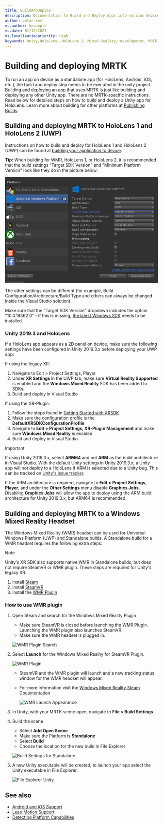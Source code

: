 ```yaml
---
title: BuildAndDeploy
description: Documentation to Build and Deploy Apps into various devices.
author: polar-kev
ms.author: kesemple
ms.date: 01/12/2021
ms.localizationpriority: high
keywords: Unity,HoloLens, HoloLens 2, Mixed Reality, development, MRTK, Visual Studio, Android, IOS
---
```


# Building and deploying MRTK

To run an app on device as a standalone app (for HoloLens, Android, iOS, etc.), the build and deploy step needs to be executed in the unity project. Building and deploying an app that uses MRTK is just like building and deploying any other Unity app. There are no MRTK-specific instructions. Read below for detailed steps on how to build and deploy a Unity app for HoloLens.  Learn more about building for other platforms at [Publishing Builds](https://docs.unity3d.com/Manual/PublishingBuilds.html).

## Building and deploying MRTK to HoloLens 1 and HoloLens 2 (UWP)

Instructions on how to build and deploy for HoloLens 1 and HoloLens 2 (UWP) can be found at [building your application to device](https://docs.microsoft.com/windows/mixed-reality/mrlearning-base-ch1#build-your-application-to-your-device).

**Tip:** When building for WMR, HoloLens 1, or HoloLens 2, it is recommended that the build settings "Target SDK Version"
and "Minimum Platform Version" look like they do in the picture below:

![Build window](../features/Images/getting_started/BuildWindow.png)

The other settings can be different (for example, Build Configuration/Architecture/Build Type and others can always
be changed inside the Visual Studio solution).

Make sure that the "Target SDK Version" dropdown includes the option "10.0.18362.0" - if this is missing,
[the latest Windows SDK](https://developer.microsoft.com/windows/downloads/windows-10-sdk) needs to be installed.

### Unity 2019.3 and HoloLens

If a HoloLens app appears as a 2D panel on device, make sure the following settings have been configured in Unity 2019.3.x before deploying your UWP app:

If using the legacy XR:

1. Navigate to Edit > Project Settings, Player
1. Under **XR Settings** in the UWP tab, make sure **Virtual Reality Supported** is enabled and the **Windows Mixed Reality** SDK has been added to SDKs.
1. Build and deploy in Visual Studio

If using the XR-Plugin:

1. Follow the steps found in [Getting Started with XRSDK](../configuration/GettingStartedWithMRTKAndXRSDK.md)
1. Make sure the configuration profile is the **DefaultXRSDKConfigurationProfile**
1. Navigate to **Edit > Project Settings, XR-Plugin Management** and make sure **Windows Mixed Reality** is enabled.
1. Build and deploy in Visual Studio

>[!IMPORTANT]
> If using Unity 2019.3.x, select **ARM64** and not **ARM** as the build architecture in Visual Studio. With the default Unity settings in Unity 2019.3.x, a Unity app will not deploy to a HoloLens if ARM is selected due to a Unity bug. This can be tracked on [Unity's issue tracker](https://issuetracker.unity3d.com/issues/enabling-graphics-jobs-in-2019-dot-3-x-results-in-a-crash-or-nothing-rendering-on-hololens-2).
>
> If the ARM architecture is required, navigate to **Edit > Project Settings, Player**, and under the **Other Settings** menu disable **Graphics Jobs**. Disabling **Graphics Jobs** will allow the app to deploy using the ARM build architecture for Unity 2019.3.x, but ARM64 is recommended.

## Building and deploying MRTK to a Windows Mixed Reality Headset

The Windows Mixed Reality (WMR) headset can be used for Universal Windows Platform (UWP) and Standalone builds.  A Standalone build for a WMR headset requires the following extra steps:

> [!NOTE]
> Unity's XR SDK also supports native WMR in Standalone builds, but does not require SteamVR or WMR plugin. These steps are required for Unity's legacy XR.

1. Install [Steam](https://store.steampowered.com/about/)
1. Install [SteamVR](https://store.steampowered.com/app/250820/SteamVR/)
1. Install the [WMR Plugin](https://store.steampowered.com/app/719950/Windows_Mixed_Reality_for_SteamVR/)

### How to use WMR plugin

1. Open Steam and search for the Windows Mixed Reality Plugin
    - Make sure SteamVR is closed before launching the WMR Plugin. Launching the WMR plugin also launches SteamVR.
    - Make sure the WMR headset is plugged in.

    ![WMR Plugin Search](Images/BuildDeploy/WMR/SteamSearchWMRPlugin.png)

1. Select **Launch** for the Windows Mixed Reality for SteamVR Plugin.

    ![WMR Plugin](Images/BuildDeploy/WMR/WMRPlugin.png)

    - SteamVR and the WMR plugin will launch and a new tracking status window for the WMR headset will appear.
    - For more information visit the [Windows Mixed Reality Steam Documentation](https://support.microsoft.com/help/4053622/windows-10-play-steamvr-games-in-windows-mixed-reality)

        ![WMR Launch Appearance](Images/BuildDeploy/WMR/WMRPluginActive.png)

1. In Unity, with your MRTK scene open, navigate to **File > Build Settings**

1. Build the scene
    - Select **Add Open Scene**
    - Make sure the Platform is **Standalone**
    - Select **Build**
    - Choose the location for the new build in File Explorer

    ![Build Settings for Standalone](Images/BuildDeploy/WMR/BuildSettingsStandaloneUnity.png)

1. A new Unity executable will be created, to launch your app select the Unity executable in File Explorer.

    ![File Explorer Unity](Images/BuildDeploy/WMR/FileExplorerUnityExe.png)

## See also

- [Android and iOS Support](../features/CrossPlatform/UsingARFoundation.md)
- [Leap Motion Support](../features/CrossPlatform/LeapMotionMRTK.md)
- [Detecting Platform Capabilities](../features/DetectingPlatformCapabilities.md)

